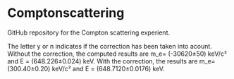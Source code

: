 # Comptonscattering
GitHub repository for the Compton scattering experient.

The letter y or n indicates if the correction has been taken into acount. Without the correction, the computed results are m_e= (-30620±50) keV/c² and E = (648.226±0.024) keV. With the correction, the results are m_e= (300.40±0.20) keV/c² and E = (648.7120±0.0176) keV.
